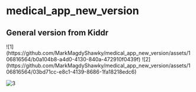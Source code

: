 # medical_app_new_version
## General version from Kiddr
<span>
  ![1](https://github.com/MarkMagdyShawky/medical_app_new_version/assets/106816564/b0a104b8-a4d0-4130-840a-472910f0439f)
![2](https://github.com/MarkMagdyShawky/medical_app_new_version/assets/106816564/03bd71cc-e8c1-4139-8686-1fa18218edc6)

![3](https://github.com/MarkMagdyShawky/medical_app_new_version/assets/106816564/5e31b36d-c20b-4dab-9cb9-356836753996)


</span>

